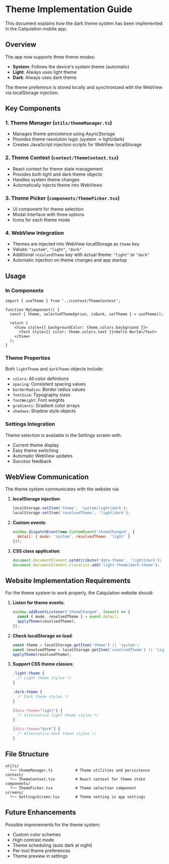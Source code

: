 # Theme Implementation Guide

This document explains how the dark theme system has been implemented in the Calqulation mobile app.

## Overview

The app now supports three theme modes:
- **System**: Follows the device's system theme (automatic)
- **Light**: Always uses light theme 
- **Dark**: Always uses dark theme

The theme preference is stored locally and synchronized with the WebView via localStorage injection.

## Key Components

### 1. Theme Manager (`utils/themeManager.ts`)
- Manages theme persistence using AsyncStorage
- Provides theme resolution logic (system → light/dark)
- Creates JavaScript injection scripts for WebView localStorage

### 2. Theme Context (`context/ThemeContext.tsx`)
- React context for theme state management
- Provides both light and dark theme objects
- Handles system theme changes
- Automatically injects theme into WebViews

### 3. Theme Picker (`components/ThemePicker.tsx`)
- UI component for theme selection
- Modal interface with three options
- Icons for each theme mode

### 4. WebView Integration
- Themes are injected into WebView localStorage as `theme` key
- Values: `"system"`, `"light"`, `"dark"`
- Additional `resolvedTheme` key with actual theme: `"light"` or `"dark"`
- Automatic injection on theme changes and app startup

## Usage

### In Components
```tsx
import { useTheme } from '../context/ThemeContext';

function MyComponent() {
  const { theme, selectedThemeOption, isDark, setTheme } = useTheme();
  
  return (
    <View style={{ backgroundColor: theme.colors.background }}>
      <Text style={{ color: theme.colors.text }}>Hello World</Text>
    </View>
  );
}
```

### Theme Properties
Both `lightTheme` and `darkTheme` objects include:
- `colors`: All color definitions
- `spacing`: Consistent spacing values
- `borderRadius`: Border radius values
- `fontSize`: Typography sizes
- `fontWeight`: Font weights
- `gradients`: Gradient color arrays
- `shadows`: Shadow style objects

### Settings Integration
Theme selection is available in the Settings screen with:
- Current theme display
- Easy theme switching
- Automatic WebView updates
- Success feedback

## WebView Communication

The theme system communicates with the website via:

1. **localStorage injection**:
   ```javascript
   localStorage.setItem('theme', 'system|light|dark');
   localStorage.setItem('resolvedTheme', 'light|dark');
   ```

2. **Custom events**:
   ```javascript
   window.dispatchEvent(new CustomEvent('themeChanged', {
     detail: { mode: 'system', resolvedTheme: 'light' }
   }));
   ```

3. **CSS class application**:
   ```javascript
   document.documentElement.setAttribute('data-theme', 'light|dark');
   document.documentElement.classList.add('light-theme|dark-theme');
   ```

## Website Implementation Requirements

For the theme system to work properly, the Calqulation website should:

1. **Listen for theme events**:
   ```javascript
   window.addEventListener('themeChanged', (event) => {
     const { mode, resolvedTheme } = event.detail;
     applyTheme(resolvedTheme);
   });
   ```

2. **Check localStorage on load**:
   ```javascript
   const theme = localStorage.getItem('theme') || 'system';
   const resolvedTheme = localStorage.getItem('resolvedTheme') || 'light';
   applyTheme(resolvedTheme);
   ```

3. **Support CSS theme classes**:
   ```css
   .light-theme {
     /* Light theme styles */
   }
   
   .dark-theme {
     /* Dark theme styles */
   }
   
   [data-theme="light"] {
     /* Alternative light theme styles */
   }
   
   [data-theme="dark"] {
     /* Alternative dark theme styles */
   }
   ```

## File Structure

```
utils/
  └── themeManager.ts          # Theme utilities and persistence
context/
  └── ThemeContext.tsx         # React context for theme state
components/
  └── ThemePicker.tsx          # Theme selection component
screens/
  └── SettingsScreen.tsx       # Theme setting in app settings
```

## Future Enhancements

Possible improvements for the theme system:
- Custom color schemes
- High contrast mode
- Theme scheduling (auto dark at night)
- Per-tool theme preferences
- Theme preview in settings
